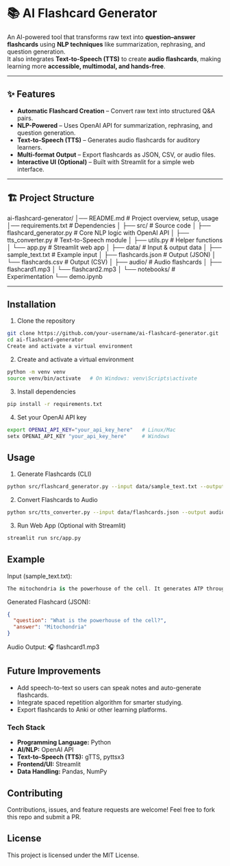 # 📚 AI Flashcard Generator  

An AI-powered tool that transforms raw text into **question–answer flashcards** using **NLP techniques** like summarization, rephrasing, and question generation.  
It also integrates **Text-to-Speech (TTS)** to create **audio flashcards**, making learning more **accessible, multimodal, and hands-free**.  

---

## ✨ Features  
- **Automatic Flashcard Creation** – Convert raw text into structured Q&A pairs.  
- **NLP-Powered** – Uses OpenAI API for summarization, rephrasing, and question generation.  
- **Text-to-Speech (TTS)** – Generates audio flashcards for auditory learners.  
- **Multi-format Output** – Export flashcards as JSON, CSV, or audio files.  
- **Interactive UI (Optional)** – Built with Streamlit for a simple web interface.  

---

## 🏗️ Project Structure  
ai-flashcard-generator/
│── README.md                # Project overview, setup, usage
│── requirements.txt         # Dependencies
│
├── src/                     # Source code
│   ├── flashcard_generator.py   # Core NLP logic with OpenAI API
│   ├── tts_converter.py         # Text-to-Speech module
│   ├── utils.py                 # Helper functions
│   └── app.py                   # Streamlit web app
│
├── data/                    # Input & output data
│   ├── sample_text.txt          # Example input
│   ├── flashcards.json          # Output (JSON)
│   └── flashcards.csv           # Output (CSV)
│
├── audio/                   # Audio flashcards
│   ├── flashcard1.mp3
│   └── flashcard2.mp3
│
└── notebooks/               # Experimentation
    └── demo.ipynb

---

## Installation  

1. Clone the repository  
```bash
git clone https://github.com/your-username/ai-flashcard-generator.git
cd ai-flashcard-generator
Create and activate a virtual environment
```

2. Create and activate a virtual environment
```bash
python -m venv venv
source venv/bin/activate   # On Windows: venv\Scripts\activate
```

3. Install dependencies

```bash
pip install -r requirements.txt
```

4. Set your OpenAI API key
```bash
export OPENAI_API_KEY="your_api_key_here"   # Linux/Mac
setx OPENAI_API_KEY "your_api_key_here"     # Windows
```

## Usage

1. Generate Flashcards (CLI)

```bash
python src/flashcard_generator.py --input data/sample_text.txt --output data/flashcards.json
```

2. Convert Flashcards to Audio
```bash
python src/tts_converter.py --input data/flashcards.json --output audio/
```

3. Run Web App (Optional with Streamlit)
```bash
streamlit run src/app.py
```

## Example
Input (sample_text.txt):

```csharp
The mitochondria is the powerhouse of the cell. It generates ATP through cellular respiration.
```
Generated Flashcard (JSON):

```json
{
  "question": "What is the powerhouse of the cell?",
  "answer": "Mitochondria"
}
```

Audio Output: 🎧 flashcard1.mp3

## Future Improvements
- Add speech-to-text so users can speak notes and auto-generate flashcards.
- Integrate spaced repetition algorithm for smarter studying.
- Export flashcards to Anki or other learning platforms.

### Tech Stack
- **Programming Language:** Python  
- **AI/NLP:** OpenAI API  
- **Text-to-Speech (TTS):** gTTS, pyttsx3  
- **Frontend/UI:** Streamlit  
- **Data Handling:** Pandas, NumPy  

## Contributing
Contributions, issues, and feature requests are welcome!
Feel free to fork this repo and submit a PR.

## License
This project is licensed under the MIT License.


